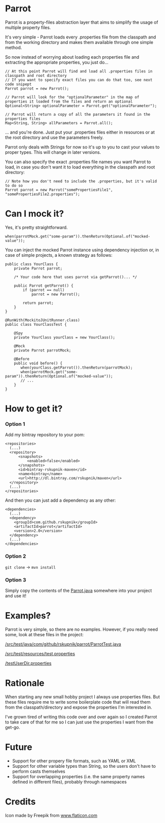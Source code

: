 # Parrot

Parrot is a property-files abstraction layer that aims to simplify the usage of multiple property files.

It's very simple - Parrot loads every .properties file from the classpath and from the working directory and makes them available through one simple method.

So now instead of worrying about loading each properties file and extracting the appropriate properties, you just do...

```
// At this point Parrot will find and load all .properties files in classpath and root directory
// If you want to specify exact files you can do that too, see next code snipept
Parrot parrot = new Parrot();

// Parrot will look for the "optionalParameter" in the map of properties it loaded from the files and return an optional
Optional<String> optionalParameter = Parrot.get("optionalParameter");

// Parrot will return a copy of all the parameters it found in the properties files
Map<String, String> allParameters = Parrot.all(); 
```

... and you're done. Just put your .properties files either in resources or at the root directory and use the parameters freely.

Parrot only deals with Strings for now so it's up to you to cast your values to proper types. This will change in later versions.

You can also specify the exact .properties file names you want Parrot to load, in case you don't want it to load everything in the classpath and root directory:

```
// Note how you don't need to include the .properties, but it's valid to do so
Parrot parrot = new Parrot("somePropertiesFile1", "somePropertiesFile2.properties");
```

# Can I mock it?

Yes, it's pretty straightforward.

```
when(parrotMock.get("some-param")).thenReturn(Optional.of("mocked-value"));
```

You can inject the mocked Parrot instance using dependency injection or, in case of simple projects, a known strategy as follows:
```
public class YourClass {
    private Parrot parrot;
    
    /* Your code here that uses parrot via getParrot()... */
    
    public Parrot getParrot() {
        if (parrot == null)
            parrot = new Parrot();
        
        return parrot;
    }
}

@RunWith(MockitoJUnitRunner.class)
public class YourClassTest {

    @Spy
    private YourClass yourClass = new YourClass();
    
    @Mock
    private Parrot parrotMock;
    
    @Before
    public void before() {
       when(yourClass.getParrot()).thenReturn(parrotMock);
       when(parrotMock.get("some-param")).thenReturn(Optional.of("mocked-value"));
       // ...
    }
}
```

# How to get it?

### Option 1

Add my bintray repository to your pom:

```
<repositories>
  (...)
  <repository>
      <snapshots>
          <enabled>false</enabled>
      </snapshots>
      <id>bintray-rskupnik-maven</id>
      <name>bintray</name>
      <url>http://dl.bintray.com/rskupnik/maven</url>
  </repository>
  (...)
</repositories>
```

And then you can just add a dependency as any other:

```
<dependencies>
  (...)
  <dependency>
    <groupId>com.github.rskupnik</groupId>
    <artifactId>parrot</artifactId>
    <version>2.0</version>
  </dependency>
  (...)
</dependencies>
```
 
### Option 2

`git clone` -> `mvn install`

### Option 3

Simply copy the contents of the [Parrot.java](https://github.com/rskupnik/parrot/blob/master/src/main/java/com/github/rskupnik/parrot/Parrot.java) somewhere into your project and use it!

# Examples?

Parrot is very simple, so there are no examples. However, if you really need some, look at these files in the project:

[/src/test/java/com/github/rskupnik/parrot/ParrotTest.java](https://github.com/rskupnik/parrot/blob/master/src/test/java/com/github/rskupnik/parrot/ParrotTest.java)

[/src/test/resources/test.properties](https://github.com/rskupnik/parrot/blob/master/src/test/resources/test.properties)

[/testUserDir.properties](https://github.com/rskupnik/parrot/blob/master/testUserDir.properties)

# Rationale

When starting any new small hobby project I always use properties files. But these files require me to write some boilerplate code that will read them from the classpath/directory and expose the properties I'm interested in.

I've grown tired of writing this code over and over again so I created Parrot to take care of that for me so I can just use the properties I want from the get-go.

# Future

* Support for other propery file formats, such as YAML or XML
* Support for other variable types than String, so the users don't have to perform casts themselves
* Support for overlapping properties (i.e. the same property names defined in different files), probably through namespaces

# Credits

Icon made by Freepik from www.flaticon.com 
